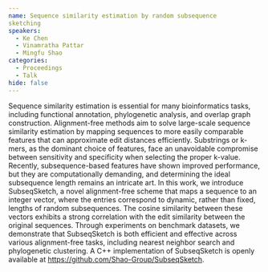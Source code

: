 ```yaml
---
name: Sequence similarity estimation by random subsequence
sketching
speakers:
  - Ke Chen
  - Vinamratha Pattar
  - Mingfu Shao
categories:
  - Proceedings
  - Talk
hide: false
---
```


Sequence similarity estimation is essential for many
bioinformatics tasks, including functional annotation,
phylogenetic analysis, and overlap graph construction.
Alignment-free methods aim to solve large-scale sequence
similarity estimation by mapping sequences to more easily
comparable features that can approximate edit distances
efficiently. Substrings or k-mers, as the dominant choice
of features, face an unavoidable compromise between
sensitivity and specificity when selecting the proper
k-value. Recently, subsequence-based features have shown
improved performance, but they are computationally
demanding, and determining the ideal subsequence length
remains an intricate art. In this work, we introduce
SubseqSketch, a novel alignment-free scheme that maps a
sequence to an integer vector, where the entries correspond
to dynamic, rather than fixed, lengths of random
subsequences. The cosine similarity between these vectors
exhibits a strong correlation with the edit similarity
between the original sequences. Through experiments on
benchmark datasets, we demonstrate that SubseqSketch is
both efficient and effective across various alignment-free
tasks, including nearest neighbor search and phylogenetic
clustering. A C++ implementation of SubseqSketch is openly
available at https://github.com/Shao-Group/SubseqSketch.